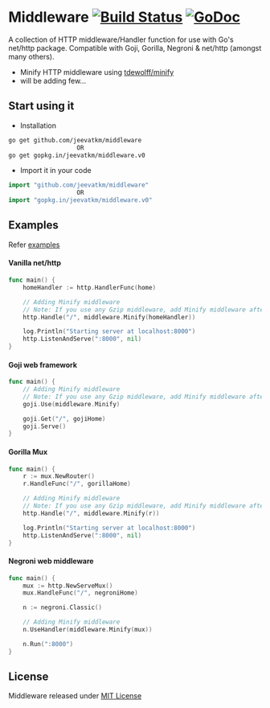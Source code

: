 # Middleware [![Build Status](https://travis-ci.org/jeevatkm/middleware.svg?branch=master)](https://travis-ci.org/jeevatkm/middleware) [![GoDoc](https://godoc.org/github.com/jeevatkm/middleware?status.svg)](https://godoc.org/github.com/jeevatkm/middleware)
A collection of HTTP middleware/Handler function for use with Go's net/http package. Compatible with Goji, Gorilla, Negroni & net/http (amongst many others).

* Minify HTTP middleware using [tdewolff/minify](https://github.com/tdewolff/minify)
* will be adding few...

## Start using it
* Installation
```sh
go get github.com/jeevatkm/middleware
                   OR
go get gopkg.in/jeevatkm/middleware.v0
```

* Import it in your code
```go
import "github.com/jeevatkm/middleware"
                   OR
import "gopkg.in/jeevatkm/middleware.v0"
```

## Examples
Refer [examples](https://github.com/jeevatkm/middleware/tree/master/examples)

#### Vanilla net/http

```go
func main() {
	homeHandler := http.HandlerFunc(home)

	// Adding Minify middleware
	// Note: If you use any Gzip middleware, add Minify middleware after that
	http.Handle("/", middleware.Minify(homeHandler))

	log.Println("Starting server at localhost:8000")
	http.ListenAndServe(":8000", nil)
}
```

#### Goji web framework

```go
func main() {
	// Adding Minify middleware
	// Note: If you use any Gzip middleware, add Minify middleware after that
	goji.Use(middleware.Minify)

	goji.Get("/", gojiHome)
	goji.Serve()
}
```

#### Gorilla Mux

```go
func main() {
	r := mux.NewRouter()
	r.HandleFunc("/", gorillaHome)

	// Adding Minify middleware
	// Note: If you use any Gzip middleware, add Minify middleware after that
	http.Handle("/", middleware.Minify(r))

	log.Println("Starting server at localhost:8000")
	http.ListenAndServe(":8000", nil)
}
```

#### Negroni web middleware

```go
func main() {
	mux := http.NewServeMux()
	mux.HandleFunc("/", negroniHome)

	n := negroni.Classic()

	// Adding Minify middleware
	n.UseHandler(middleware.Minify(mux))

	n.Run(":8000")
}
```

## License
Middleware released under [MIT License](https://github.com/jeevatkm/middleware/blob/master/LICENSE)
